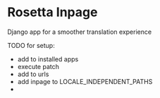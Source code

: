 Rosetta Inpage
==============

Django app for a smoother translation experience

TODO for setup:
- add to installed apps
- execute patch
- add to urls
- add inpage to LOCALE_INDEPENDENT_PATHS
-